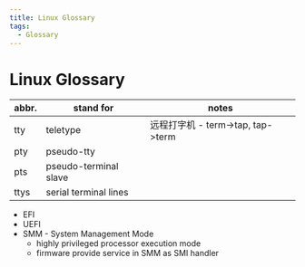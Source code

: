 ```yaml
---
title: Linux Glossary
tags:
  - Glossary
---
```


# Linux Glossary

| abbr. | stand for             | notes                             |
| ----- | --------------------- | --------------------------------- |
| tty   | teletype              | 远程打字机 - term->tap, tap->term |
| pty   | pseudo-tty            |
| pts   | pseudo-terminal slave |
| ttys  | serial terminal lines |

- EFI
- UEFI
- SMM - System Management Mode
  - highly privileged processor execution mode
  - firmware provide service in SMM as SMI handler
